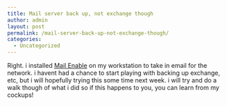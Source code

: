 ```yaml
---
title: Mail server back up, not exchange though
author: admin
layout: post
permalink: /mail-server-back-up-not-exchange-though/
categories:
  - Uncategorized
---
```

Right. i installed [Mail Enable][1] on my workstation to take in email for the network. i havent had a chance to start playing with backing up exchange, etc, but i will hopefully trying this some time next week. i will try and do a walk though of what i did so if this happens to you, you can learn from my cockups!

 [1]: http://www.mailenable.com/